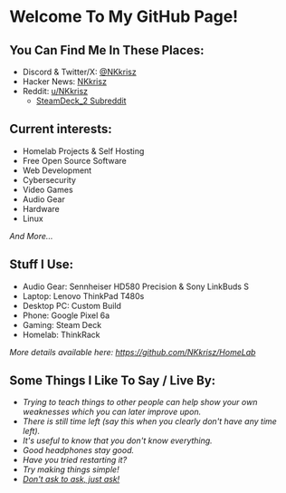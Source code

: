 # Welcome To My GitHub Page!

## You Can Find Me In These Places:
- Discord & Twitter/X: [@NKkrisz](https://twitter.com/nkkrisz)
- Hacker News: [NKkrisz](https://news.ycombinator.com/user?id=NKkrisz)
- Reddit: [u/NKkrisz](https://www.reddit.com/user/NKkrisz/)
  - [SteamDeck_2 Subreddit](https://www.reddit.com/r/SteamDeck_2/)

## Current interests:
- Homelab Projects & Self Hosting
- Free Open Source Software
- Web Development
- Cybersecurity
- Video Games
- Audio Gear
- Hardware
- Linux

*And More...*

## Stuff I Use:
- Audio Gear: Sennheiser HD580 Precision & Sony LinkBuds S
- Laptop: Lenovo ThinkPad T480s
- Desktop PC: Custom Build
- Phone: Google Pixel 6a
- Gaming: Steam Deck
- Homelab: ThinkRack

*More details available here: https://github.com/NKkrisz/HomeLab*

## Some Things I Like To Say / Live By:
- *Trying to teach things to other people can help show your own weaknesses which you can later improve upon.*
- *There is still time left (say this when you clearly don't have any time left).*
- *It's useful to know that you don't know everything.*
- *Good headphones stay good.*
- *Have you tried restarting it?*
- *Try making things simple!*
- [*Don't ask to ask, just ask!*](https://dontasktoask.com/)
